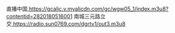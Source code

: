 ﻿
直播中国,https://gcalic.v.myalicdn.com/gc/wgw05_1/index.m3u8?contentid=2820180516001
南城三元路立交,https://radio.sun0769.com/dgrtv1/out3.m3u8

